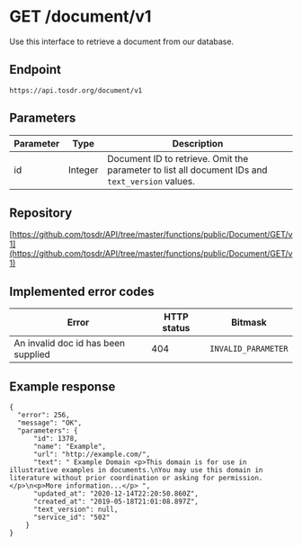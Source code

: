 # GET /document/v1

Use this interface to retrieve a document from our database.

## Endpoint

```
https://api.tosdr.org/document/v1
```

## Parameters

| Parameter | Type    | Description                                                              |
| --------- | ------- | ------------------------------------------------------------------------ |
| id        | Integer | Document ID to retrieve. Omit the parameter to list all document IDs and `text_version` values. |

## Repository

[https://github.com/tosdr/API/tree/master/functions/public/Document/GET/v1](https://github.com/tosdr/API/tree/master/functions/public/Document/GET/v1)

## Implemented error codes

| Error                             | HTTP status | Bitmask            |
| --------------------------------- | ----------- | ------------------ |
| An invalid doc id has been supplied | 404         | `INVALID_PARAMETER` |

## Example response

```
{
  "error": 256,
  "message": "OK",
  "parameters": {
      "id": 1378,
      "name": "Example",
      "url": "http://example.com/",
      "text": " Example Domain <p>This domain is for use in illustrative examples in documents.\nYou may use this domain in literature without prior coordination or asking for permission.</p>\n<p>More information...</p> ",
      "updated_at": "2020-12-14T22:20:50.860Z",
      "created_at": "2019-05-18T21:01:08.897Z",
      "text_version": null,
      "service_id": "502"
    }
}
```
